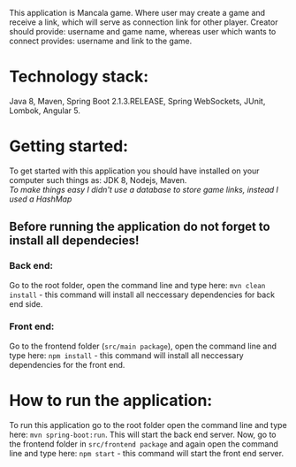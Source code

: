 This application is Mancala game. Where user may create a game and receive a link, which will serve as connection link for other player. Creator should provide: username and game name, whereas user which wants to connect provides: username and link to the game.

# **Technology stack:**<br/>
Java 8, Maven, Spring Boot 2.1.3.RELEASE, Spring WebSockets, JUnit, Lombok, Angular 5.

# **Getting started:** <br/>
To get started with this application you should have installed on your computer such things as: JDK 8, Nodejs, Maven. <br/>
*To make things easy I didn't use a database to store game links, instead I used a HashMap* <br/>
    
## **Before running the application do not forget to install all dependecies!<br/>**

### Back end:<br/>
Go to the root folder, open the command line and type here: `mvn clean install` - this command will install all neccessary dependencies for back end side.

### Front end:<br/>
Go to the frontend folder (`src/main package`), open the command line and type here: `npm install` - this command will install all neccessary dependencies for the front end. 

# **How to run the application**:<br/>
To run this application go to the root folder open the command line and type here: `mvn spring-boot:run`. This will start the back end server. Now, go to the frontend folder in `src/frontend package` and again open the command line and type here: `npm start` - this command will start the front end server.
<br/>
